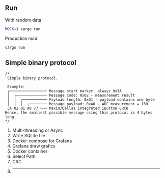 ## Run

With random data

```sh
MOCK=1 cargo run
```

Production mod

```sh
cargo run
```

## Simple binary protocol

```
/*
 Simple binary protocol.

 Example:
 ┌───────────────── Message start marker, always 0x3A
 │  ┌────────────── Message code: 0x02 - measurement result
 │  │  ┌─────────── Payload length: 0x01 - payload contains one byte
 │  │  │  ┌──────── Message payload: 0xA0 - ADC measurement = 160
 3A 02 01 A0 77 ─── Maxim/Dallas integrated iButton CRC8
Hence, the smallest possible message using this protocol is 4 bytes long.
*/
```

1. Multi-threading or Async
2. Write SQLite file
3. Docker-compose for Grafana
4. Grafana draw grafics
5. Docker container
6. Select Path
7. CRC
8. ***
